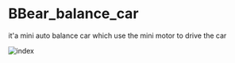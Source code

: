 # BBear_balance_car
it'a mini auto balance car which use the mini motor to drive the car



![index](https://github.com/bigbearishappy/BBear_balance_car/raw/master/doc/car_picture/title1.png)
